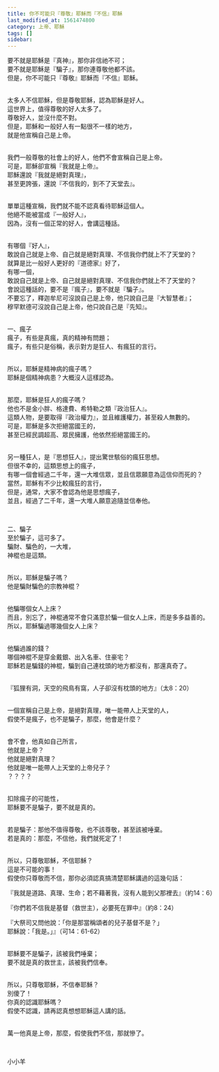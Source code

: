```yaml
---
title: 你不可能只『尊敬』耶穌而『不信』耶穌
last_modified_at: 1561474800
category: 上帝、耶穌
tags: []
sidebar: 
---
```


<p>要不就是耶穌是『真神』，那你非信祂不可；<br/>
要不就是耶穌是『騙子』，那你連尊敬他都不該。<br/>
但是，你不可能只『尊敬』耶穌而『不信』耶穌。</p>
<p><br/>
太多人不信耶穌，但是尊敬耶穌，認為耶穌是好人。<br/>
這世界上，值得尊敬的好人太多了。<br/>
尊敬好人，並沒什麼不對。<br/>
但是，耶穌和一般好人有一點很不一樣的地方，<br/>
就是他宣稱自己是上帝。</p>
<p><br/>
我們一般尊敬的社會上的好人，他們不會宣稱自己是上帝。<br/>
可是，耶穌卻宣稱『我就是上帝』。<br/>
耶穌還說『我就是絕對真理』，<br/>
甚至更誇張，還說『不信我的，到不了天堂去』。</p>
<p><br/>
單單這種宣稱，我們就不能不認真看待耶穌這個人。<br/>
他絕不能被當成『一般好人』，<br/>
因為，沒有一個正常的好人，會講這種話。</p>
<p><br/>
有哪個『好人』，<br/>
敢說自己就是上帝、自己就是絕對真理、不信我你們就上不了天堂的？<br/>
就算是比一般好人更好的『道德家』好了，<br/>
有哪一個，<br/>
敢說自己就是上帝、自己就是絕對真理、不信我你們就上不了天堂的？<br/>
會說這種話的，要不是『瘋子』，要不就是『騙子』。<br/>
不要忘了，釋迦牟尼可沒說自己是上帝，他只說自己是『大智慧者』；<br/>
穆罕默德可沒說自己是上帝，他只說自己是『先知』。</p>
<p><br/>
一、瘋子<br/>
瘋子，有些是真瘋，真的精神有問題；<br/>
瘋子，有些只是俗稱，表示對方是狂人、有瘋狂的言行。</p>
<p><br/>
所以，耶穌是精神病的瘋子嗎？<br/>
耶穌是個精神病患？大概沒人這樣認為。</p>
<p><br/>
那麼，耶穌是狂人的瘋子嗎？<br/>
他也不是金小胖、格達費、希特勒之類『政治狂人』。<br/>
這類人物，是要取得『政治權力』，並且維護權力，甚至殺人無數的。<br/>
可是，耶穌是多次拒絕當國王的，<br/>
甚至已經民調超高、眾民擁護，他依然拒絕當國王的。</p>
<p><br/>
另一種狂人，是『思想狂人』，提出驚世駭俗的瘋狂思想。<br/>
但很不幸的，這類思想上的瘋子，<br/>
有哪一個會經過二千年，還一大堆信眾，並且信眾願意為這信仰而死的？<br/>
當然，耶穌有不少比較瘋狂的言行，<br/>
但是，通常，大家不會認為他是思想瘋子，<br/>
並且，經過了二千年，還一大堆人願意追隨並信奉他。</p>
<p> </p>
<p>二、騙子<br/>
至於騙子，這可多了。<br/>
騙財、騙色的，一大堆，<br/>
神棍也是這類。</p>
<p><br/>
所以，耶穌是騙子嗎？<br/>
他是騙財騙色的宗教神棍？</p>
<p><br/>
他騙哪個女人上床？<br/>
而且，別忘了，神棍通常不會只滿意於騙一個女人上床，而是多多益善的。<br/>
所以，耶穌騙過哪幾個女人上床？</p>
<p><br/>
他騙過誰的錢？<br/>
哪個神棍不是穿金戴銀、出入名車、住豪宅？<br/>
耶穌若是騙錢的神棍，騙到自己連枕頭的地方都沒有，那還真奇了。</p>
<p><br/>
『狐狸有洞，天空的飛鳥有窩，人子卻沒有枕頭的地方』（太8：20）</p>
<p><br/>
一個宣稱自己是上帝，是絕對真理，唯一能帶人上天堂的人，<br/>
假使不是瘋子，也不是騙子，那麼，他會是什麼？</p>
<p><br/>
會不會，他真如自己所言，<br/>
他就是上帝？<br/>
他就是絕對真理？<br/>
他就是唯一能帶人上天堂的上帝兒子？<br/>
？？？？</p>
<p><br/>
扣除瘋子的可能性，<br/>
耶穌要不是騙子，要不就是真的。</p>
<p><br/>
若是騙子：那他不值得尊敬，也不該尊敬，甚至該被唾棄。<br/>
若是真的：那麼，不信他，我們就死定了！</p>
<p><br/>
所以，只尊敬耶穌，不信耶穌？<br/>
這是不可能的事！<br/>
假使你只尊敬而不信，那你必須認真搞清楚耶穌講過的這幾句話：</p>
<p>『我就是道路、真理、生命；若不藉著我，沒有人能到父那裡去』（約14：6）</p>
<p>『你們若不信我是基督（救世主），必要死在罪中』（約8：24）</p>
<p>『大祭司又問他說：「你是那當稱頌者的兒子基督不是？」<br/>
耶穌說：「我是。」』（可14：61-62）</p>
<p><br/>
耶穌要不是騙子，該被我們唾棄；<br/>
要不就是真的救世主，該被我們信奉。</p>
<p><br/>
所以，只尊敬耶穌，不信奉耶穌？<br/>
別傻了！<br/>
你真的認識耶穌嗎？<br/>
假使不認識，請再認真想想耶穌這人講的話。</p>
<p><br/>
萬一他真是上帝，那麼，假使我們不信，那就慘了。</p>
<p> </p>
<p>小小羊</p>
